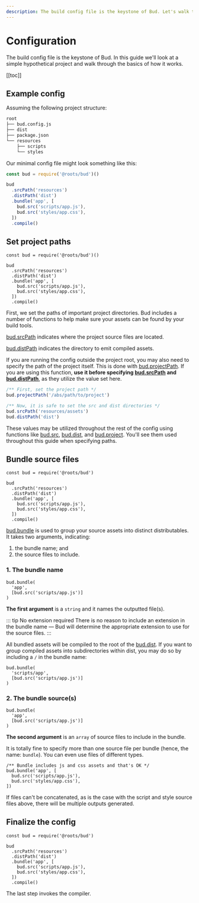 ```yaml
---
description: The build config file is the keystone of Bud. Let's walk through a simple example.
---
```


# Configuration

The build config file is the keystone of Bud. In this guide we'll look at a simple hypothetical project and walk through the basics of how it works.

[[toc]]

## Example config

Assuming the following project structure:

```sh
root
├── bud.config.js
├── dist
├── package.json
└── resources
    ├── scripts
    └── styles
```

Our minimal config file might look something like this:

```js
const bud = require('@roots/bud')()

bud
  .srcPath('resources')
  .distPath('dist')
  .bundle('app', [
    bud.src('scripts/app.js'),
    bud.src('styles/app.css'),
  ])
  .compile()
```

## Set project paths

```js{4-5}
const bud = require('@roots/bud')()

bud
  .srcPath('resources')
  .distPath('dist')
  .bundle('app', [
    bud.src('scripts/app.js'),
    bud.src('styles/app.css'),
  ])
  .compile()
```

First, we set the paths of important project directories. Bud includes a number of functions to help make sure your assets can be found by your build tools.

[bud.srcPath](config-srcPath.md) indicates where the project source files are located.

[bud.distPath](config-distPath.md) indicates the directory to emit compiled assets.

If you are running the config outside the project root, you may also need to specify the path of the project itself. This is done with [bud.projectPath](config-projectPath.md). If you are using this function, __use it before specifying [bud.srcPath](config-srcPath.md) and [bud.distPath](config-distPath.md)__, as they utilize the value set here.

```js
/** First, set the project path */
bud.projectPath('/abs/path/to/project')

/** Now, it is safe to set the src and dist directories */
bud.srcPath('resources/assets')
bud.distPath('dist')
```

These values may be utilized throughout the rest of the config using functions like [bud.src](config-src.md), [bud.dist](config-dist.md), and [bud.project](config-project.md). You'll see them used throughout this guide when specifying paths.

## Bundle source files

```js{6-9}
const bud = require('@roots/bud')

bud
  .srcPath('resources')
  .distPath('dist')
  .bundle('app', [
    bud.src('scripts/app.js'),
    bud.src('styles/app.css'),
  ])
  .compile()
```

[bud.bundle](config-bundle.md) is used to group your source assets into distinct distributables. It takes two arguments, indicating:

1. the bundle name; and
2. the source files to include.

### 1. The bundle name

```js{2}
bud.bundle(
  'app',
  [bud.src('scripts/app.js')]
)
```

__The first argument__ is a `string` and it names the outputted file(s).

::: tip No extension required
There is no reason to include an extension in the bundle name &mdash; Bud will determine the appropriate extension to use for the source files.
:::

All bundled assets will be compiled to the root of the [bud.dist](/config-dist.md). If you want to group compiled assets into subdirectories within dist, you may do so by including a `/` in the bundle name:

```js{2}
bud.bundle(
  'scripts/app',
  [bud.src('scripts/app.js')]
)
```

### 2. The bundle source(s)

```js{2}
bud.bundle(
  'app',
  [bud.src('scripts/app.js')]
)
```

__The second argument__ is an `array` of source files to include in the bundle.

It is totally fine to specify more than one source file per bundle (hence, the name: `bundle`). You can even use files of different types.

```js{3-4}
/** Bundle includes js and css assets and that's OK */
bud.bundle('app', [
  bud.src('scripts/app.js'),
  bud.src('styles/app.css'),
])
```

If files can't be concatenated, as is the case with the script and style source files above, there will be multiple outputs generated.

## Finalize the config

```js{10}
const bud = require('@roots/bud')

bud
  .srcPath('resources')
  .distPath('dist')
  .bundle('app', [
    bud.src('scripts/app.js'),
    bud.src('styles/app.css'),
  ])
  .compile()
```

The last step invokes the compiler.
